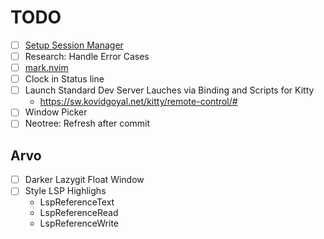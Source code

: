 # TODO

- [ ] [Setup Session Manager](https://github.com/emuel-vassallo/nvim/blob/main/lua/plugins/configs/session-manager.lua)
- [ ] Research: Handle Error Cases
- [ ] [mark.nvim](https://github.com/chentoast/marks.nvim?utm_source=pocket_mylist)
- [ ] Clock in Status line
- [ ] Launch Standard  Dev Server Lauches via Binding and Scripts for Kitty
  - https://sw.kovidgoyal.net/kitty/remote-control/#
- [ ] Window Picker
- [ ] Neotree: Refresh after commit

## Arvo

- [ ] Darker Lazygit Float Window
- [ ] Style LSP Highlighs
    - LspReferenceText
    - LspReferenceRead
    - LspReferenceWrite
